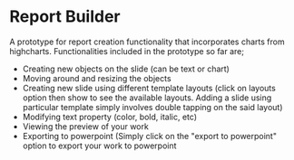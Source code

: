 # Report Builder

A prototype for report creation functionality that incorporates charts from highcharts. Functionalities included in the prototype so far are;
- Creating new objects on the slide (can be text or chart)
- Moving around and resizing the objects
- Creating new slide using different template layouts (click on layouts option then show to see the available layouts. Adding a slide using particular template simply involves double tapping on the said layout)
- Modifying text property (color, bold, italic, etc)
- Viewing the preview of your work
- Exporting to powerpoint (Simply click on the "export to powerpoint" option to export your work to powerpoint

